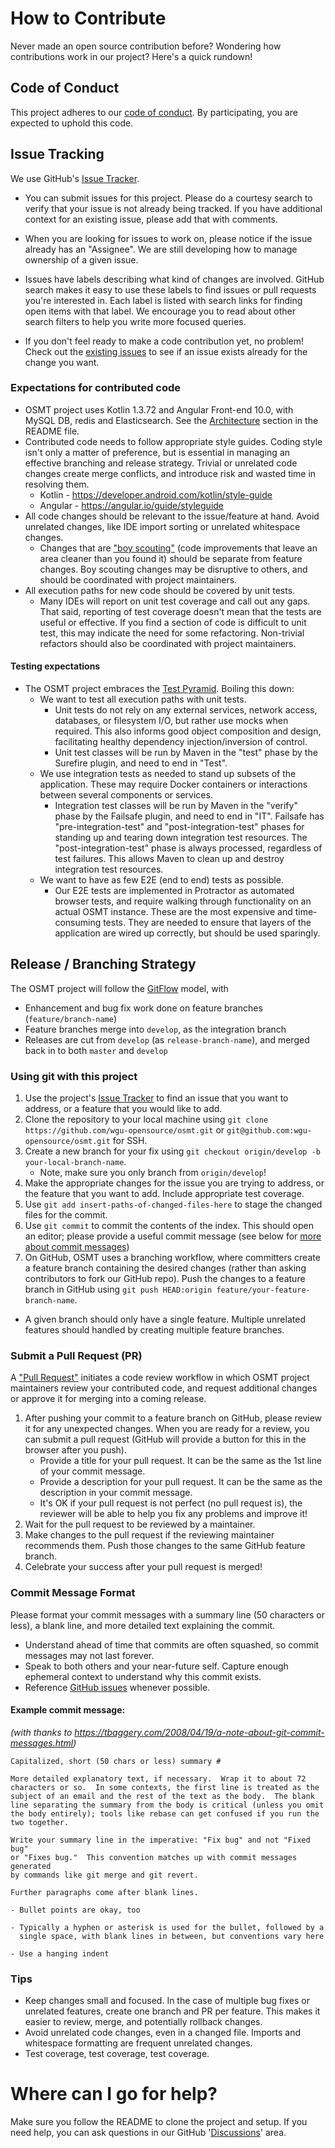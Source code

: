 # How to Contribute
Never made an open source contribution before? Wondering how contributions work in our project? Here's a quick rundown!

## Code of Conduct
This project adheres to our [code of conduct](CODE_OF_CONDUCT.md). By participating, you are expected to uphold this code.

## Issue Tracking
We use GitHub's [Issue Tracker](https://github.com/wgu-opensource/osmt/issues).
- You can submit issues for this project. Please do a courtesy search to verify that your issue is not already being tracked. If you have additional context for an existing issue, please add that with comments.
- When you are looking for issues to work on, please notice if the issue already has an "Assignee". We are still developing how to manage ownership of a given issue.
- Issues have labels describing what kind of changes are involved. GitHub search makes it easy to use these labels to find issues or pull requests you're interested in. Each label is listed with search links for finding open items with that label. We encourage you to read about other search filters to help you write more focused queries.

- If you don't feel ready to make a code contribution yet, no problem! Check out the [existing issues](https://github.com/wgu-opensource/osmt/issues) to see if an issue exists already for the change you want.

### Expectations for contributed code
- OSMT project uses Kotlin 1.3.72 and Angular Front-end 10.0, with MySQL DB, redis and Elasticsearch. See the [Architecture](README.md#architecture) section in the README file.
- Contributed code needs to follow appropriate style guides. Coding style isn't only a matter of preference, but is essential in managing an effective branching and release strategy. Trivial or unrelated code changes create merge conflicts, and introduce risk and wasted time in resolving them.
  - Kotlin - https://developer.android.com/kotlin/style-guide
  - Angular - https://angular.io/guide/styleguide
- All code changes should be relevant to the issue/feature at hand. Avoid unrelated changes, like IDE import sorting or unrelated whitespace changes.
  - Changes that are ["boy scouting"](https://headspring.com/2020/01/27/clean-code-conundrum/) (code improvements that leave an area cleaner than you found it) should be separate from feature changes. Boy scouting changes may be disruptive to others, and should be coordinated with project maintainers.
- All execution paths for new code should be covered by unit tests.
  - Many IDEs will report on unit test coverage and call out any gaps. That said, reporting of test coverage doesn't mean that the tests are useful or effective. If you find a section of code is difficult to unit test, this may indicate the need for some refactoring. Non-trivial refactors should also be coordinated with project maintainers.

#### Testing expectations
- The OSMT project embraces the [Test Pyramid](https://martinfowler.com/bliki/TestPyramid.html). Boiling this down:
  - We want to test all execution paths with unit tests.
    - Unit tests do not rely on any external services, network access, databases, or filesystem I/O, but rather use mocks when required. This also informs good object composition and design, facilitating healthy dependency injection/inversion of control.
    - Unit test classes will be run by Maven in the "test" phase by the Surefire plugin, and need to end in "Test".
  - We use integration tests as needed to stand up subsets of the application. These may require Docker containers or interactions between several components or services.
    - Integration test classes will be run by Maven in the "verify" phase by the Failsafe plugin, and need to end in "IT". Failsafe has "pre-integration-test" and "post-integration-test" phases for standing up and tearing down integration test resources. The "post-integration-test" phase is always processed, regardless of test failures. This allows Maven to clean up and destroy integration test resources.
  - We want to have as few E2E (end to end) tests as possible.
    - Our E2E tests are implemented in Protractor as automated browser tests, and require walking through functionality on an actual OSMT instance. These are the most expensive and time-consuming tests. They are needed to ensure that layers of the application are wired up correctly, but should be used sparingly.

## Release / Branching Strategy
The OSMT project will follow the [GitFlow](https://nvie.com/posts/a-successful-git-branching-model/) model, with
* Enhancement and bug fix work done on feature branches (```feature/branch-name```)
* Feature branches merge into ```develop```, as the integration branch
* Releases are cut from ```develop``` (as ```release-branch-name```), and merged back in to both ```master``` and ```develop```
>

### Using git with this project
1. Use the project's [Issue Tracker](https://github.com/wgu-opensource/osmt/issues) to find an issue that you want to address, or a feature that you would like to add.
2. Clone the repository to your local machine using `git clone https://github.com/wgu-opensource/osmt.git` or `git@github.com:wgu-opensource/osmt.git` for SSH.
3. Create a new branch for your fix using `git checkout origin/develop -b your-local-branch-name`.
   - Note, make sure you only branch from `origin/develop`!
4. Make the appropriate changes for the issue you are trying to address, or the feature that you want to add. Include appropriate test coverage.
5. Use `git add insert-paths-of-changed-files-here` to stage the changed files for the commit.
6. Use `git commit` to commit the contents of the index. This should open an editor; please provide a useful commit message (see below for [more about commit messages](#commit-message-format))
7. On GitHub, OSMT uses a branching workflow, where committers create a feature branch containing the desired changes (rather than asking contributors to fork our GitHub repo). Push the changes to a feature branch in GitHub using `git push HEAD:origin feature/your-feature-branch-name`.
  - A given branch should only have a single feature. Multiple unrelated features should handled by creating multiple feature branches.

### Submit a Pull Request (PR)
A ["Pull Request"](https://docs.github.com/en/github/collaborating-with-pull-requests/proposing-changes-to-your-work-with-pull-requests/about-pull-requests) initiates a code review workflow in which OSMT project maintainers review your contributed code, and request additional changes or approve it for merging into a coming release.
1. After pushing your commit to a feature branch on GitHub, please review it for any unexpected changes. When you are ready for a review, you can submit a pull request (GitHub will provide a button for this in the browser after you push).
   - Provide a title for your pull request. It can be the same as the 1st line of your commit message.
   - Provide a description for your pull request. It can be the same as the description in your commit message.
   - It's OK if your pull request is not perfect (no pull request is), the reviewer will be able to help you fix any problems and improve it!
2. Wait for the pull request to be reviewed by a maintainer.
3. Make changes to the pull request if the reviewing maintainer recommends them. Push those changes to the same GitHub feature branch.
4. Celebrate your success after your pull request is merged!

### Commit Message Format
Please format your commit messages with a summary line (50 characters or less), a blank line, and more detailed text explaining the commit.
- Understand ahead of time that commits are often squashed, so commit messages may not last forever.
- Speak to both others and your near-future self. Capture enough ephemeral context to understand why this commit exists.
- Reference [GitHub issues](https://guides.github.com/features/issues/) whenever possible.

#### Example commit message:
_(with thanks to https://tbaggery.com/2008/04/19/a-note-about-git-commit-messages.html)_
```
Capitalized, short (50 chars or less) summary #

More detailed explanatory text, if necessary.  Wrap it to about 72
characters or so.  In some contexts, the first line is treated as the
subject of an email and the rest of the text as the body.  The blank
line separating the summary from the body is critical (unless you omit
the body entirely); tools like rebase can get confused if you run the
two together.

Write your summary line in the imperative: "Fix bug" and not "Fixed bug"
or "Fixes bug."  This convention matches up with commit messages generated
by commands like git merge and git revert.

Further paragraphs come after blank lines.

- Bullet points are okay, too

- Typically a hyphen or asterisk is used for the bullet, followed by a
  single space, with blank lines in between, but conventions vary here

- Use a hanging indent
```

### Tips
- Keep changes small and focused. In the case of multiple bug fixes or unrelated features, create one branch and PR per feature. This makes it easier to review, merge, and potentially rollback changes.
- Avoid unrelated code changes, even in a changed file. Imports and whitespace formatting are frequent unrelated changes.
- Test coverage, test coverage, test coverage. 

# Where can I go for help?
Make sure you follow the README to clone the project and setup. If you need help, you can ask questions in our GitHub '[Discussions](https://github.com/wgu-opensource/osmt/discussions)' area.
